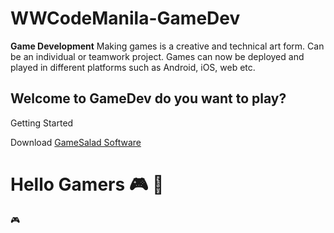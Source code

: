 # WWCodeManila-GameDev

**Game Development** Making games is a creative and technical art form. Can be an individual or teamwork project. Games can now be deployed and played in different platforms such as Android, iOS, web etc.












## Welcome to GameDev do you want to play?	

Getting Started 

Download [GameSalad Software](https://gamesalad.com/download/) 

# Hello Gamers  :video_game: :panda_face:

:video_game: